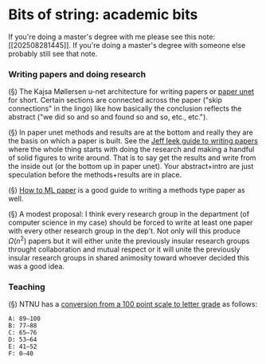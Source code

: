# Bits of string: academic bits

If you're doing a master's degree with me please see this note:
[[202508281445]]. If you're doing a master's degree with someone else probably
still see that note.

### Writing papers and doing research
(§) The Kajsa Møllersen u-net architecture for writing papers or 
[paper unet](img/paper_unet.jpg) 
for short. Certain sections are connected across the paper ("skip connections"
in the lingo) like how basically the conclusion reflects the abstract ("we did
so and so and found so and so, etc., etc."). 

(§) In paper unet methods and results are at the bottom and really they are the
basis on which a paper is built. See the 
[Jeff leek guide to writing papers](https://github.com/jtleek/firstpaper)
where the whole thing starts with doing the research and making a handful of
solid figures to write around. That is to say get the results and write from
the inside out (or the bottom up in paper unet). Your abstract+intro are just
speculation before the methods+results are in place.

(§) [How to ML paper](https://www.jakobfoerster.com/how-to-ml-paper) 
is a good guide to writing a methods type paper as well.

(§) A modest proposal: I think every research group in the department (of
computer science in my case) should be forced to write at least one paper with
every other research group in the dep't. Not only will this produce
$\Omega(n^2)$ papers but it will either unite the previously insular research
groups throught collaboration and mutual respect or it will unite the
previously insular research groups in shared animosity toward whoever decided
this was a good idea.

### Teaching
(§) NTNU has a [conversion from a 100 point scale to letter grade](https://i.ntnu.no/wiki/-/wiki/norsk/prosentvurderingsmetoden) as follows:
```
A: 89–100 
B: 77–88
C: 65–76
D: 53–64
E: 41–52
F: 0–40
```


